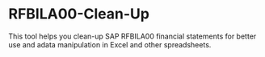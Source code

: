 # RFBILA00-Clean-Up
This tool helps you clean-up SAP RFBILA00 financial statements for better use and adata manipulation in Excel and other spreadsheets.

